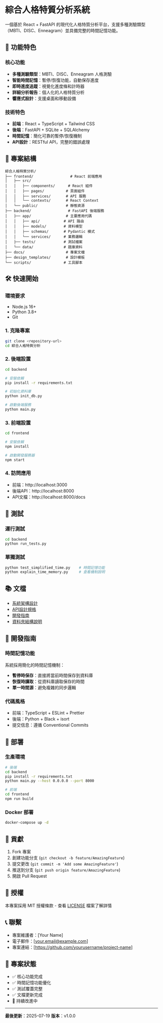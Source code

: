 # 綜合人格特質分析系統

一個基於 React + FastAPI 的現代化人格特質分析平台，支援多種測驗類型（MBTI、DISC、Enneagram）並具備完整的時間記憶功能。

## 🚀 功能特色

### 核心功能
- **多種測驗類型**：MBTI、DISC、Enneagram 人格測驗
- **智能時間記憶**：暫停/恢復功能，自動保存進度
- **即時進度追蹤**：視覺化進度條和計時器
- **詳細分析報告**：個人化的人格特質分析
- **響應式設計**：支援桌面和移動設備

### 技術特色
- **前端**：React + TypeScript + Tailwind CSS
- **後端**：FastAPI + SQLite + SQLAlchemy
- **時間記憶**：簡化可靠的暫停/恢復機制
- **API設計**：RESTful API，完整的錯誤處理

## 📁 專案結構

```
綜合人格特質分析/
├── frontend/                 # React 前端應用
│   ├── src/
│   │   ├── components/      # React 組件
│   │   ├── pages/          # 頁面組件
│   │   ├── services/       # API 服務
│   │   └── contexts/       # React Context
│   └── public/             # 靜態資源
├── backend/                 # FastAPI 後端服務
│   ├── app/                # 主要應用代碼
│   │   ├── api/           # API 路由
│   │   ├── models/        # 資料模型
│   │   ├── schemas/       # Pydantic 模式
│   │   └── services/      # 業務邏輯
│   ├── tests/             # 測試檔案
│   └── data/              # 題庫資料
├── docs/                   # 專案文檔
├── design_templates/       # 設計模板
└── scripts/               # 工具腳本
```

## 🛠️ 快速開始

### 環境要求
- Node.js 16+
- Python 3.8+
- Git

### 1. 克隆專案
```bash
git clone <repository-url>
cd 綜合人格特質分析
```

### 2. 後端設置
```bash
cd backend

# 安裝依賴
pip install -r requirements.txt

# 初始化資料庫
python init_db.py

# 啟動後端服務
python main.py
```

### 3. 前端設置
```bash
cd frontend

# 安裝依賴
npm install

# 啟動開發服務器
npm start
```

### 4. 訪問應用
- 前端：http://localhost:3000
- 後端API：http://localhost:8000
- API文檔：http://localhost:8000/docs

## 🧪 測試

### 運行測試
```bash
cd backend
python run_tests.py
```

### 單獨測試
```bash
python test_simplified_time.py    # 時間記憶功能
python explain_time_memory.py     # 查看機制說明
```

## 📚 文檔

- [系統架構設計](docs/02_system_architecture.md)
- [API設計規格](docs/04_api_design_specification.md)
- [開發指南](docs/development_guideline.md)
- [資料夾結構說明](docs/folder_structure.md)

## 🔧 開發指南

### 時間記憶功能
系統採用簡化的時間記憶機制：
- **暫停時保存**：直接將當前時間保存到資料庫
- **恢復時讀取**：從資料庫讀取保存的時間
- **單一時間源**：避免複雜的同步邏輯

### 代碼風格
- 前端：TypeScript + ESLint + Prettier
- 後端：Python + Black + isort
- 提交信息：遵循 Conventional Commits

## 🚀 部署

### 生產環境
```bash
# 後端
cd backend
pip install -r requirements.txt
python main.py --host 0.0.0.0 --port 8000

# 前端
cd frontend
npm run build
```

### Docker 部署
```bash
docker-compose up -d
```

## 🤝 貢獻

1. Fork 專案
2. 創建功能分支 (`git checkout -b feature/AmazingFeature`)
3. 提交更改 (`git commit -m 'Add some AmazingFeature'`)
4. 推送到分支 (`git push origin feature/AmazingFeature`)
5. 開啟 Pull Request

## 📄 授權

本專案採用 MIT 授權條款 - 查看 [LICENSE](LICENSE) 檔案了解詳情

## 📞 聯繫

- 專案維護者：[Your Name]
- 電子郵件：[your.email@example.com]
- 專案連結：[https://github.com/yourusername/project-name]

## 🎯 專案狀態

- ✅ 核心功能完成
- ✅ 時間記憶功能優化
- ✅ 測試覆蓋完整
- ✅ 文檔更新完成
- 🔄 持續改進中

---

**最後更新**：2025-07-19
**版本**：v1.0.0 